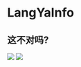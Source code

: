 # LangYaInfo
## 这不对吗?
![](https://raw.githubusercontent.com/purel4nd/LangYaInfo/main/LangYa1.png)
![](https://raw.githubusercontent.com/purel4nd/LangYaInfo/main/Velocity%20Onlyground%20by%20LangYa.jpg)
